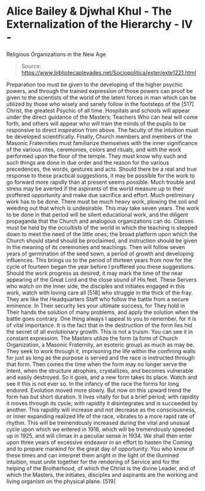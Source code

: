 # Alice Bailey & Djwhal Khul - The Externalization of the Hierarchy - IV -
Religious Organizations in the New Age

> Source: https://www.bibliotecapleyades.net/Sociopolitica/exter/exte1221.html

Preparation too must be given to the developing of the higher psychic powers, and through the trained expression of those powers can proof be given to the scientists of the world of the latent forces in man which can be utilized by those who wisely and sanely follow in the footsteps of the [517] Christ, the greatest Psychic of all time. Hospitals and schools will appear under the direct guidance of the Masters; Teachers Who can heal will come forth, and others will appear who will train the minds of the pupils to be responsive to direct inspiration from above. The faculty of the intuition must be developed scientifically.
Finally, Church members and members of the Masonic Fraternities must familiarize themselves with the inner significance of the various rites, ceremonies, colors and rituals, and with the work performed upon the floor of the temple. They must know why such and such things are done in due order and the reason for the various precedences, the words, gestures and acts.
Should there be a real and true response to these practical suggestions, it may be possible for the work to go forward more rapidly than at present seems possible. Much trouble and stress may be averted if the aspirants of the world measure up to their proffered opportunity and make due sacrifice and effort. Much preliminary work has to be done. There must be much heavy work, plowing the soil and weeding out that which is undesirable.
This may take seven years. The work to be done in that period will be silent educational work, and the diligent propaganda that the Church and analogous organizations can do. Classes must be held by the occultists of the world in which the teaching is stepped down to meet the need of the little ones; the broad platform upon which the Church should stand should be proclaimed, and instruction should be given in the meaning of its ceremonies and teachings. Then will follow seven years of germination of the seed sown, a period of growth and developing influences. This brings us to the period of thirteen years from now for the cycle of fourteen began the year before I proffered you these suggestions. Should the work progress as desired, it may mark the time of the near appearing of the Great Lord and the close sound of His feet.
These Servers who watch on the inner side, the disciples and initiates engaged in this work, watch with loving care all [518] who struggle in the thick of the fray. They are like the Headquarters Staff who follow the battle from a secure eminence. In Their security lies your ultimate success, for They hold in Their hands the solution of many problems, and apply the solution when the battle goes contrary. One thing always I appeal to you to remember, for it is of vital importance. It is the fact that in the destruction of the form lies hid the secret of all evolutionary growth. This is not a truism. You can see it in constant expression. The Masters utilize the form (a form of Church Organization, a Masonic Fraternity, an esoteric group) as much as may be. They seek to work through it, imprisoning the life within the confining walls for just as long as the purpose is served and the race is instructed through that form. Then comes the time when the form may no longer serve the intent, when the structure atrophies, crystallizes, and becomes vulnerable and easily destroyed. So it goes, and a new form takes its place. Watch and see it this is not ever so. In the infancy of the race the forms for long endured. Evolution moved more slowly. But now on this upward trend the form has but short duration. It lives vitally for but a brief period; with rapidity it moves through its cycle; with rapidity it disintegrates and is succeeded by another. This rapidity will increase and not decrease as the consciousness, or inner expanding realized life of the race, vibrates to a more rapid rate of rhythm.
This will be tremendously increased during the vital and unusual cycle upon which we entered in 1918, which will be tremendously speeded up in 1925, and will climax in a peculiar sense in 1934. We shall then enter upon three years of excessive endeavor in an effort to hasten the Coming and to prepare mankind for the great day of opportunity. You who know of these times and can interpret them aright in the light of the illumined intuition, must unite together for the rendering of Service and for the helping of the Brotherhood, of which the Christ is the divine Leader, and of which the Masters, the initiates, disciples and aspirants are the working and living organism on the physical plane. [519]
